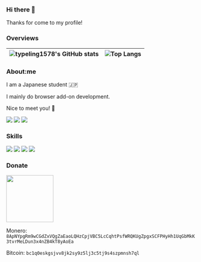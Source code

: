 ### Hi there 👋

Thanks for come to my profile!

### Overviews

| <img align="center" src="https://github-readme-stats.typeling1578.dev/?username=typeling1578&show_icons=true&theme=transparent&hide_border=true" alt="typeling1578's GitHub stats" /> | <img align="center" src="https://github-readme-stats.typeling1578.dev/top-langs/?username=typeling1578&theme=transparent&layout=compact&hide_border=true&exclude_repo=icns-code-cross-platform,Vivaldia,dino-game,com.android.music" alt="Top Langs" /> |
| ------------- | ------------- |

### About:me
I am a Japanese student 🇯🇵

I mainly do browser add-on development.

Nice to meet you! 🤝

[![](https://img.shields.io/badge/Twitter-typeling1578-1d9bf0.svg?style=for-the-badge&logo=twitter&logoColor=ffffff)](https://twitter.com/typeling1578)
[![](https://img.shields.io/badge/Misskey-typeling1578@misskey.typeling1578.dev-9ec23f.svg?style=for-the-badge&logo=misskey&logoColor=ffffff)]()
[![](https://img.shields.io/badge/YouTube-typeling1578-ff0000.svg?style=for-the-badge&logo=youtube&logoColor=ffffff)](https://www.youtube.com/channel/UCW_yItmX2SbJDiOYBRXn1ZA)


### Skills
[![](https://img.shields.io/badge/-HTML-dd4b25.svg?style=flat-square&logoColor=ffffff)]()
[![](https://img.shields.io/badge/-CSS-254bdd.svg?style=flat-square&logoColor=ffffff)]()
[![](https://img.shields.io/badge/-JavaScript-efd81d.svg?style=flat-square&logoColor=ffffff)]()
[![](https://img.shields.io/badge/-Golang-2cb6aa.svg?style=flat-square&logoColor=ffffff)]()

### Donate

<a href="https://patreon.com/typeling1578"><img width="125" src="https://c5.patreon.com/external/logo/become_a_patron_button.png" /></a>

Monero: `8ApNYpgRm9wCGdZxVQgZaEaoLQHzCpjVBC5LcCqhtPsfWRQKUgZpgxSCFPHyHh1UqGbMkK3tvrMeLDun3x4nZB4kT8yAoEa`

Bitcoin: `bc1q0eskgsjvv8jk2sy9z5lj3c5tj9s4szpmnsh7ql`
